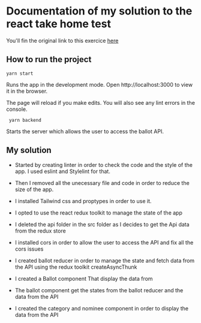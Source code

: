 # Documentation of my solution to the react take home test

You'll fin the original link to this exercice [here](https://github.com/dailypay/react-take-home-test)

## How to run the project

<code>yarn start</code>

Runs the app in the development mode.
Open http://localhost:3000 to view it in the browser.

The page will reload if you make edits.
You will also see any lint errors in the console.

<code> yarn backend </code>

Starts the server which allows the user to access the ballot API.

## My solution

- Started by creating linter in order to check the code and the style of the app. I used eslint and Stylelint for that.

- Then I removed all the unecessary file and code in order to reduce the size of the app.
- I installed Tailwind css and proptypes in order to use it.
- I opted to use the react redux toolkit to manage the state of the app
- I deleted the api folder in the src folder as I decides to get the Api data from the redux store
- I installed cors in order to allow the user to access the API and fix all the cors issues
- I created ballot reducer in order to manage the state and fetch data from the API using the redux toolkit createAsyncThunk
- I created a Ballot component That display the data from
- The ballot component get the states from the ballot reducer and the data from the API
- I created the category and nominee component in order to display the data from the API
